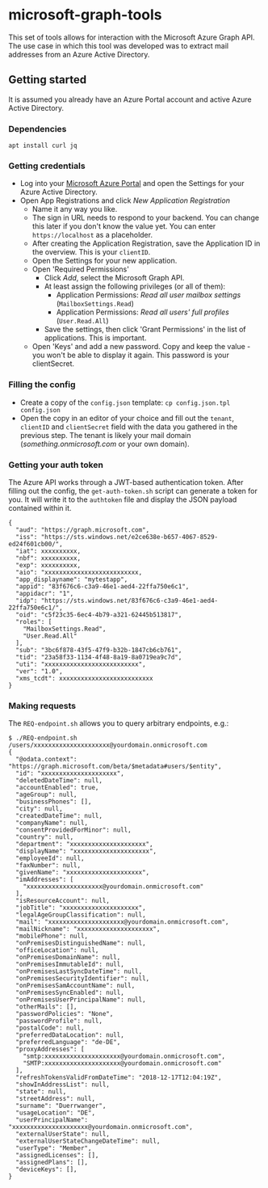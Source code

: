  # microsoft-graph-tools
This set of tools allows for interaction with the Microsoft Azure Graph API. The use case in which this tool was developed was to extract mail addresses from an Azure Active Directory.

## Getting started
It is assumed you already have an Azure Portal account and active Azure Active Directory.

### Dependencies
```apt install curl jq```

### Getting credentials
* Log into your [Microsoft Azure Portal](https://portal.azure.com/) and open the Settings for your Azure Active Directory.
* Open App Registrations and click *New Application Registration*
  * Name it any way you like.
  * The sign in URL needs to respond to your backend. You can change this later if you don't know the value yet. You can enter `https://localhost` as a placeholder.
  * After creating the Application Registration, save the Application ID in the overview. This is your `clientID`.
  * Open the Settings for your new application.
  * Open 'Required Permissions'
    * Click *Add*, select the Microsoft Graph API.
    * At least assign the following privileges (or all of them): 
      * Application Permissions: *Read all user mailbox settings* (`MailboxSettings.Read`)
      * Application Permissions: *Read all users' full profiles* (`User.Read.All`)
    * Save the settings, then click 'Grant Permissions' in the list of applications. This is important.
  * Open 'Keys' and add a new password. Copy and keep the value - you won't be able to display it again. This password is your clientSecret.

### Filling the config
* Create a copy of the `config.json` template: `cp config.json.tpl config.json`
* Open the copy in an editor of your choice and fill out the `tenant`, `clientID` and `clientSecret` field with the data you gathered in the previous step. The tenant is likely your mail domain (*something.onmicrosoft.com* or your own domain).

### Getting your auth token
The Azure API works through a JWT-based authentication token. After filling out the config, the `get-auth-token.sh` script can generate a token for you. It will write it to the `authtoken` file and display the JSON payload contained within it.

```$ ./get-auth-token.sh
{
  "aud": "https://graph.microsoft.com",
  "iss": "https://sts.windows.net/e2ce638e-b657-4067-8529-ed24f601cb00/",
  "iat": xxxxxxxxxx,
  "nbf": xxxxxxxxxx,
  "exp": xxxxxxxxxx,
  "aio": "xxxxxxxxxxxxxxxxxxxxxxxxxx,
  "app_displayname": "mytestapp",
  "appid": "83f676c6-c3a9-46e1-aed4-22ffa750e6c1",
  "appidacr": "1",
  "idp": "https://sts.windows.net/83f676c6-c3a9-46e1-aed4-22ffa750e6c1/",
  "oid": "c5f23c35-6ec4-4b79-a321-62445b513817",
  "roles": [
    "MailboxSettings.Read",
    "User.Read.All"
  ],
  "sub": "3bc6f878-43f5-47f9-b32b-1847cb6cb761",
  "tid": "23a58f33-1134-4f48-8a19-8a0719ea9c7d",
  "uti": "xxxxxxxxxxxxxxxxxxxxxxxxxx",
  "ver": "1.0",
  "xms_tcdt": xxxxxxxxxxxxxxxxxxxxxxxxxx
}
```

### Making requests
The `REQ-endpoint.sh` allows you to query arbitrary endpoints, e.g.:
```
$ ./REQ-endpoint.sh /users/xxxxxxxxxxxxxxxxxxxxx@yourdomain.onmicrosoft.com
{
  "@odata.context": "https://graph.microsoft.com/beta/$metadata#users/$entity",
  "id": "xxxxxxxxxxxxxxxxxxxxx",
  "deletedDateTime": null,
  "accountEnabled": true,
  "ageGroup": null,
  "businessPhones": [],
  "city": null,
  "createdDateTime": null,
  "companyName": null,
  "consentProvidedForMinor": null,
  "country": null,
  "department": "xxxxxxxxxxxxxxxxxxxxx",
  "displayName": "xxxxxxxxxxxxxxxxxxxxx",
  "employeeId": null,
  "faxNumber": null,
  "givenName": "xxxxxxxxxxxxxxxxxxxxx",
  "imAddresses": [
    "xxxxxxxxxxxxxxxxxxxxx@yourdomain.onmicrosoft.com"
  ],
  "isResourceAccount": null,
  "jobTitle": "xxxxxxxxxxxxxxxxxxxxx",
  "legalAgeGroupClassification": null,
  "mail": "xxxxxxxxxxxxxxxxxxxxx@yourdomain.onmicrosoft.com",
  "mailNickname": "xxxxxxxxxxxxxxxxxxxxx",
  "mobilePhone": null,
  "onPremisesDistinguishedName": null,
  "officeLocation": null,
  "onPremisesDomainName": null,
  "onPremisesImmutableId": null,
  "onPremisesLastSyncDateTime": null,
  "onPremisesSecurityIdentifier": null,
  "onPremisesSamAccountName": null,
  "onPremisesSyncEnabled": null,
  "onPremisesUserPrincipalName": null,
  "otherMails": [],
  "passwordPolicies": "None",
  "passwordProfile": null,
  "postalCode": null,
  "preferredDataLocation": null,
  "preferredLanguage": "de-DE",
  "proxyAddresses": [
    "smtp:xxxxxxxxxxxxxxxxxxxxx@yourdomain.onmicrosoft.com",
    "SMTP:xxxxxxxxxxxxxxxxxxxxx@yourdomain.onmicrosoft.com"
  ],
  "refreshTokensValidFromDateTime": "2018-12-17T12:04:19Z",
  "showInAddressList": null,
  "state": null,
  "streetAddress": null,
  "surname": "Duerrwanger",
  "usageLocation": "DE",
  "userPrincipalName": "xxxxxxxxxxxxxxxxxxxxx@yourdomain.onmicrosoft.com",
  "externalUserState": null,
  "externalUserStateChangeDateTime": null,
  "userType": "Member",
  "assignedLicenses": [],
  "assignedPlans": [],
  "deviceKeys": [],
}
```

